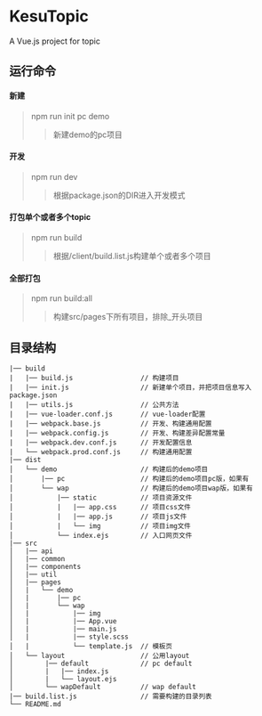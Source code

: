 # KesuTopic
A Vue.js project for topic

## 运行命令
#### 新建
> npm run init pc demo
>> 新建demo的pc项目
#### 开发
> npm run dev
>> 根据package.json的DIR进入开发模式

#### 打包单个或者多个topic
> npm run build
>> 根据/client/build.list.js构建单个或者多个项目

#### 全部打包
> npm run build:all
>> 构建src/pages下所有项目，排除_开头项目


## 目录结构

    |── build
    |   |── build.js                 // 构建项目
    |   |── init.js                  // 新建单个项目，并把项目信息写入package.json
    |   |── utils.js                 // 公共方法
    |   |── vue-loader.conf.js       // vue-loader配置
    |   |── webpack.base.js          // 开发、构建通用配置
    |   |── webpack.config.js        // 开发、构建差异配置常量
    |   |── webpack.dev.conf.js      // 开发配置信息
    |   └── webpack.prod.conf.js     // 构建通用配置
    |── dist
    │   └── demo                     // 构建后的demo项目
    │       |── pc                   // 构建后的demo项目pc版，如果有
    │       └── wap                  // 构建后的demo项目wap版，如果有
    │           |── static           // 项目资源文件
    │           |   |── app.css      // 项目css文件
    │           |   |── app.js       // 项目js文件
    │           |   └── img          // 项目img文件
    │           └── index.ejs        // 入口网页文件
    |── src
    │   |── api
    │   |── common
    │   |── components
    │   |── util
    │   |── pages
    │   |   └── demo
    │   |       |── pc
    │   |       └── wap
    │   |           |── img
    │   |           |── App.vue
    │   |           |── main.js
    │   |           |── style.scss
    │   |           └── template.js  // 模板页
    │   └── layout                   // 公用layout
    │        |── default             // pc default
    │        |   |── index.js
    │        |   └── layout.ejs
    │        └── wapDefault          // wap default
    |── build.list.js                // 需要构建的目录列表
    └── README.md